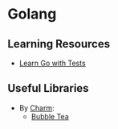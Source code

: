 ---
---
# Golang

## Learning Resources

- [Learn Go with Tests](https://quii.gitbook.io/learn-go-with-tests/)

## Useful Libraries

- By [Charm](https://charm.sh):
  - [Bubble Tea](https://github.com/charmbracelet/bubbletea)
